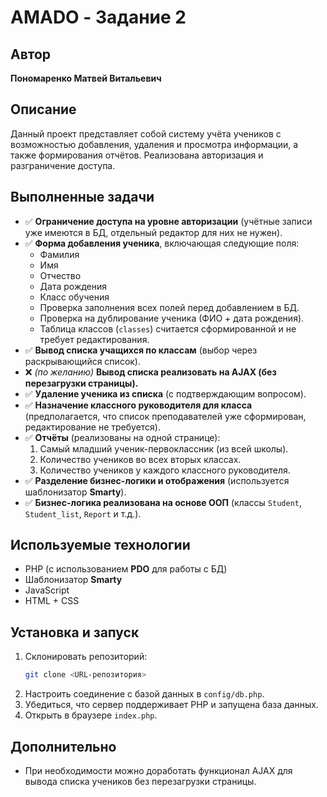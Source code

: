 # AMADO - Задание 2

## Автор
**Пономаренко Матвей Витальевич**

## Описание
Данный проект представляет собой систему учёта учеников с возможностью добавления, удаления и просмотра информации, а также формирования отчётов. Реализована авторизация и разграничение доступа.

## Выполненные задачи
- ✅ **Ограничение доступа на уровне авторизации** (учётные записи уже имеются в БД, отдельный редактор для них не нужен).
- ✅ **Форма добавления ученика**, включающая следующие поля:
  - Фамилия
  - Имя
  - Отчество
  - Дата рождения
  - Класс обучения
  - Проверка заполнения всех полей перед добавлением в БД.
  - Проверка на дублирование ученика (ФИО + дата рождения).
  - Таблица классов (`classes`) считается сформированной и не требует редактирования.
- ✅ **Вывод списка учащихся по классам** (выбор через раскрывающийся список).
- ❌ _(по желанию)_ **Вывод списка реализовать на AJAX (без перезагрузки страницы).**
- ✅ **Удаление ученика из списка** (с подтверждающим вопросом).
- ✅ **Назначение классного руководителя для класса** (предполагается, что список преподавателей уже сформирован, редактирование не требуется).
- ✅ **Отчёты** (реализованы на одной странице):
  1. Самый младший ученик-первоклассник (из всей школы).
  2. Количество учеников во всех вторых классах.
  3. Количество учеников у каждого классного руководителя.
- ✅ **Разделение бизнес-логики и отображения** (используется шаблонизатор **Smarty**).
- ✅ **Бизнес-логика реализована на основе ООП** (классы `Student`, `Student_list`, `Report` и т.д.).

## Используемые технологии
- PHP (с использованием **PDO** для работы с БД)
- Шаблонизатор **Smarty**
- JavaScript
- HTML + CSS

## Установка и запуск
1. Склонировать репозиторий:
   ```sh
   git clone <URL-репозитория>
   ```
2. Настроить соединение с базой данных в `config/db.php`.
3. Убедиться, что сервер поддерживает PHP и запущена база данных.
4. Открыть в браузере `index.php`.

## Дополнительно
- При необходимости можно доработать функционал AJAX для вывода списка учеников без перезагрузки страницы.
